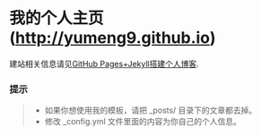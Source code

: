 # 我的个人主页(http://yumeng9.github.io)

建站相关信息请见[GitHub Pages+Jekyll搭建个人博客](http://www.weixinyu.info/2017/08/GitHub-Pages+Jekyll%E6%90%AD%E5%BB%BA%E4%B8%AA%E4%BA%BA%E5%8D%9A%E5%AE%A2/). 


### 提示

>* 如果你想使用我的模板，请把 _posts/ 目录下的文章都去掉。
>* 修改 _config.yml 文件里面的内容为你自己的个人信息。

